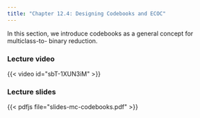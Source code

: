 ```yaml
---
title: "Chapter 12.4: Designing Codebooks and ECOC"
---
```

In this section, we introduce codebooks as a general concept for multiclass-to- binary reduction. 

<!--more-->

### Lecture video

{{< video id="sbT-1XUN3iM" >}}

### Lecture slides

{{< pdfjs file="slides-mc-codebooks.pdf" >}}
